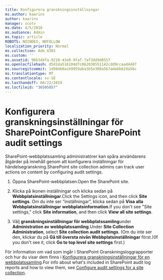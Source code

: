 ```yaml
---
title: Konfigurera granskningsinställningar
ms.author: kaarins
author: kaarins
manager: scotv
ms.date: 4/5/2018
ms.audience: Admin
ms.topic: article
ROBOTS: NOINDEX, NOFOLLOW
localization_priority: Normal
ms.collection: Adm_O365
ms.custom: ''
ms.assetid: 98b3d4fa-9210-43e8-9faf-7af3dd9d8557
ms.openlocfilehash: d5d1da516104d7c062038551142cdd9ccaad4407
ms.sourcegitcommit: 1d98db8acb9959aba3b5e308a567ade6b62da56c
ms.translationtype: MT
ms.contentlocale: sv-SE
ms.lasthandoff: 08/22/2019
ms.locfileid: "36505057"
---
```

# <a name="configure-sharepoint-audit-settings"></a><span data-ttu-id="60d75-102">Konfigurera granskningsinställningar för SharePoint</span><span class="sxs-lookup"><span data-stu-id="60d75-102">Configure SharePoint audit settings</span></span>

<span data-ttu-id="60d75-103">SharePoint-webbplatssamling administratörer kan spåra användarens åtgärder på innehåll genom att konfigurera inställningar för händelsegranskning.</span><span class="sxs-lookup"><span data-stu-id="60d75-103">SharePoint site collection admins can track user actions on content by configuring audit settings.</span></span>
  
1. <span data-ttu-id="60d75-104">Öppna SharePoint-webbplatsen.</span><span class="sxs-lookup"><span data-stu-id="60d75-104">Open the SharePoint site.</span></span>
    
2. <span data-ttu-id="60d75-105">Klicka på ikonen inställningar och klicka sedan på **Webbplatsinställningar**.</span><span class="sxs-lookup"><span data-stu-id="60d75-105">Click the Settings icon, and then click **Site settings**.</span></span> <span data-ttu-id="60d75-106">Om du inte ser ”inställningar”, klicka sedan på **Visa alla Webbplatsinställningar** **webbplatsinformation**.</span><span class="sxs-lookup"><span data-stu-id="60d75-106">If you don't see "Site settings," click **Site information**, and then click **View all site settings**.</span></span>
    
3. <span data-ttu-id="60d75-107">Välj **granskningsinställningar för webbplatssamling**under **Administration av webbplatssamling**.</span><span class="sxs-lookup"><span data-stu-id="60d75-107">Under **Site Collection Administration**, select **Site collection audit settings**.</span></span> <span data-ttu-id="60d75-108">(Om du inte ser den, klickar du på **Gå till översta nivån Webbplatsinställningar** först.)</span><span class="sxs-lookup"><span data-stu-id="60d75-108">(If you don't see it, click **Go to top level site settings** first.)</span></span> 
    
<span data-ttu-id="60d75-109">För information om vad som ingår i SharePoint Granskningsloggrapporter och hur du visar dem finns i [Konfigurera granskningsinställningar för en webbplatssamling](https://go.microsoft.com/fwlink/?linkid=404050).</span><span class="sxs-lookup"><span data-stu-id="60d75-109">For info about what's included in SharePoint audit log reports and how to view them, see [Configure audit settings for a site collection](https://go.microsoft.com/fwlink/?linkid=404050).</span></span>
  

